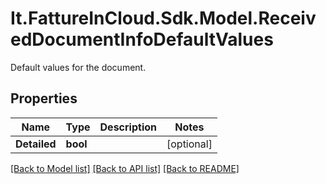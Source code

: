 # It.FattureInCloud.Sdk.Model.ReceivedDocumentInfoDefaultValues
Default values for the document.

## Properties

Name | Type | Description | Notes
------------ | ------------- | ------------- | -------------
**Detailed** | **bool** |  | [optional] 

[[Back to Model list]](../README.md#documentation-for-models) [[Back to API list]](../README.md#documentation-for-api-endpoints) [[Back to README]](../README.md)

